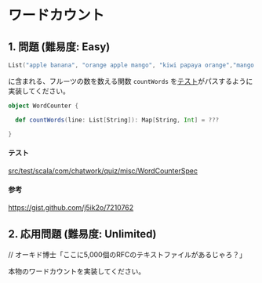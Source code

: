 # ワードカウント

## 1. 問題 (難易度: Easy)

```scala
List("apple banana", "orange apple mango", "kiwi papaya orange","mango orange muscat apple")
```

に含まれる、フルーツの数を数える関数 `countWords` を[テスト](../src/test/scala/com/chatwork/quiz/misc/WordCounterSpec.scala)がパスするように実装してください。

```scala
object WordCounter {

  def countWords(line: List[String]): Map[String, Int] = ???

}
```

#### テスト

[src/test/scala/com/chatwork/quiz/misc/WordCounterSpec](../src/test/scala/com/chatwork/quiz/misc/WordCounterSpec.scala)


#### 参考

https://gist.github.com/j5ik2o/7210762


## 2. 応用問題 (難易度: Unlimited)

// オーキド博士「ここに5,000個のRFCのテキストファイルがあるじゃろ？」

本物のワードカウントを実装してください。

